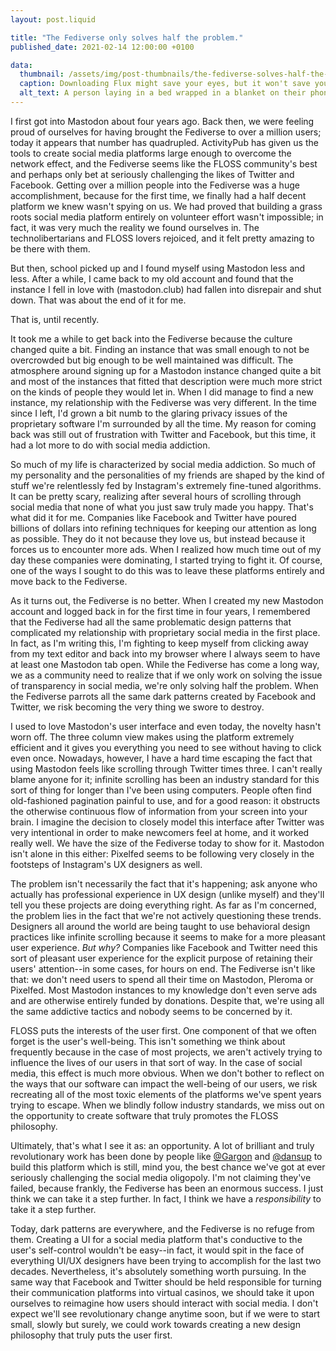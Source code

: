 ```yaml
---
layout: post.liquid

title: "The Fediverse only solves half the problem."
published_date: 2021-02-14 12:00:00 +0100

data:
  thumbnail: /assets/img/post-thumbnails/the-fediverse-solves-half-the-problem.jpg
  caption: Downloading Flux might save your eyes, but it won't save you from doomscrolling. Photo by Gaelle Marcel on Unsplash
  alt_text: A person laying in a bed wrapped in a blanket on their phone
---
```


I first got into Mastodon about four years ago. Back then, we were feeling proud of ourselves for having brought the Fediverse to over a million users; today it appears that number has quadrupled. ActivityPub has given us the tools to create social media platforms large enough to overcome the network effect, and the Fediverse seems like the FLOSS community's best and perhaps only bet at seriously challenging the likes of Twitter and Facebook. Getting over a million people into the Fediverse was a huge accomplishment, because for the first time, we finally had a half decent platform we knew wasn't spying on us. We had proved that building a grass roots social media platform entirely on volunteer effort wasn't impossible; in fact, it was very much the reality we found ourselves in. The technolibertarians and FLOSS lovers rejoiced, and it felt pretty amazing to be there with them.<span data-separator></span>

But then, school picked up and I found myself using Mastodon less and less. After a while, I came back to my old account and found that the instance I fell in love with (mastodon.club) had fallen into disrepair and shut down. That was about the end of it for me.

That is, until recently.

It took me a while to get back into the Fediverse because the culture changed quite a bit. Finding an instance that was small enough to not be overcrowded but big enough to be well maintained was difficult. The atmosphere around signing up for a Mastodon instance changed quite a bit and most of the instances that fitted that description were much more strict on the kinds of people they would let in. When I did manage to find a new instance, my relationship with the Fediverse was very different. In the time since I left, I'd grown a bit numb to the glaring privacy issues of the proprietary software I'm surrounded by all the time. My reason for coming back was still out of frustration with Twitter and Facebook, but this time, it had a lot more to do with social media addiction.

So much of my life is characterized by social media addiction. So much of my personality and the personalities of my friends are shaped by the kind of stuff we're relentlessly fed by Instagram's extremely fine-tuned algorithms. It can be pretty scary, realizing after several hours of scrolling through social media that none of what you just saw truly made you happy. That's what did it for me. Companies like Facebook and Twitter have poured billions of dollars into refining techniques for keeping our attention as long as possible. They do it not because they love us, but instead because it forces us to encounter more ads. When I realized how much time out of my day these companies were dominating, I started trying to fight it. Of course, one of the ways I sought to do this was to leave these platforms entirely and move back to the Fediverse.

As it turns out, the Fediverse is no better. When I created my new Mastodon account and logged back in for the first time in four years, I remembered that the Fediverse had all the same problematic design patterns that complicated my relationship with proprietary social media in the first place. In fact, as I'm writing this, I'm fighting to keep myself from clicking away from my text editor and back into my browser where I always seem to have at least one Mastodon tab open. While the Fediverse has come a long way, we as a community need to realize that if we only work on solving the issue of transparency in social media, we're only solving half the problem. When the Fediverse parrots all the same dark patterns created by Facebook and Twitter, we risk becoming the very thing we swore to destroy.

I used to love Mastodon's user interface and even today, the novelty hasn't worn off. The three column view makes using the platform extremely efficient and it gives you everything you need to see without having to click even once. Nowadays, however, I have a hard time escaping the fact that using Mastodon feels like scrolling through Twitter times three. I can't really blame anyone for it; infinite scrolling has been an industry standard for this sort of thing for longer than I've been using computers. People often find old-fashioned pagination painful to use, and for a good reason: it obstructs the otherwise continuous flow of information from your screen into your brain. I imagine the decision to closely model this interface after Twitter was very intentional in order to make newcomers feel at home, and it worked really well. We have the size of the Fediverse today to show for it. Mastodon isn't alone in this either: Pixelfed seems to be following very closely in the footsteps of Instagram's UX designers as well.

The problem isn't necessarily the fact that it's happening; ask anyone who actually has professional experience in UX design (unlike myself) and they'll tell you these projects are doing everything right. As far as I'm concerned, the problem lies in the fact that we're not actively questioning these trends. Designers all around the world are being taught to use behavioral design practices like infinite scrolling because it seems to make for a more pleasant user experience. _But why?_ Companies like Facebook and Twitter need this sort of pleasant user experience for the explicit purpose of retaining their users' attention--in some cases, for hours on end. The Fediverse isn't like that: we don't need users to spend all their time on Mastodon, Pleroma or Pixelfed. Most Mastodon instances to my knowledge don't even serve ads and are otherwise entirely funded by donations. Despite that, we're using all the same addictive tactics and nobody seems to be concerned by it.

FLOSS puts the interests of the user first. One component of that we often forget is the user's well-being. This isn't something we think about frequently because in the case of most projects, we aren't actively trying to influence the lives of our users in that sort of way. In the case of social media, this effect is much more obvious. When we don't bother to reflect on the ways that our software can impact the well-being of our users, we risk recreating all of the most toxic elements of the platforms we've spent years trying to escape. When we blindly follow industry standards, we miss out on the opportunity to create software that truly promotes the FLOSS philosophy.

Ultimately, that's what I see it as: an opportunity. A lot of brilliant and truly revolutionary work has been done by people like [@Gargon](https://mastodon.social/@Gargron) and [@dansup](https://mastodon.social/@dansup) to build this platform which is still, mind you, the best chance we've got at ever seriously challenging the social media oligopoly. I'm not claiming they've failed, because frankly, the Fediverse has been an enormous success. I just think we can take it a step further. In fact, I think we have a _responsibility_ to take it a step further.

Today, dark patterns are everywhere, and the Fediverse is no refuge from them. Creating a UI for a social media platform that's conductive to the user's self-control wouldn't be easy--in fact, it would spit in the face of everything UI/UX designers have been trying to accomplish for the last two decades. Nevertheless, it's absolutely something worth pursuing. In the same way that Facebook and Twitter should be held responsible for turning their communication platforms into virtual casinos, we should take it upon ourselves to reimagine how users should interact with social media. I don't expect we'll see revolutionary change anytime soon, but if we were to start small, slowly but surely, we could work towards creating a new design philosophy that truly puts the user first.
